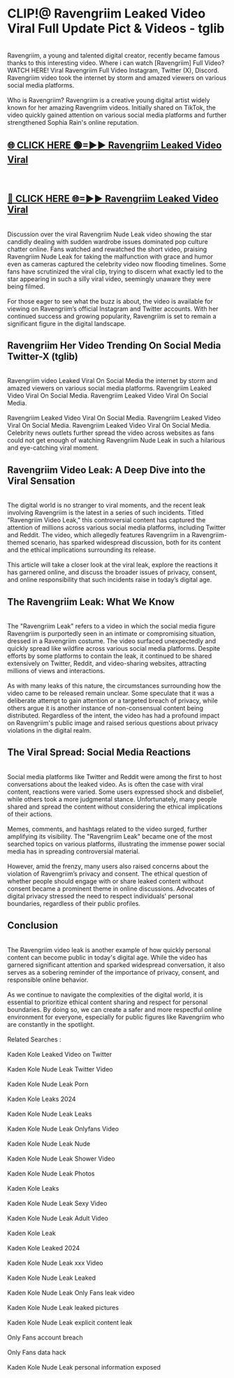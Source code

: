 # CLIP!@ Ravengriim Leaked Video Viral Full Update Pict & Videos - tglib
<br>
Ravengriim, a young and talented digital creator, recently became famous thanks to this interesting video. Where i can watch [Ravengriim] Full Video? WATCH HERE! Viral Ravengriim Full Video Instagram, Twitter (X), Discord. Ravengriim video took the internet by storm and amazed viewers on various social media platforms.
<br><br>
Who is Ravengriim? Ravengriim is a creative young digital artist widely known for her amazing Ravengriim videos. Initially shared on TikTok, the video quickly gained attention on various social media platforms and further strengthened Sophia Rain's online reputation.
<br>
<h2><a href="https://bestclip.site?title=Ravengriim">🌐 CLICK HERE 🟢=►► Ravengriim Leaked Video Viral</a></h2>
<br>
<h2><a href="https://bestclip.site?title=Ravengriim">🔴 CLICK HERE 🌐=►► Ravengriim Leaked Video Viral</a></h2>
<br>
Discussion over the viral Ravengriim Nude Leak video showing the star candidly dealing with sudden wardrobe issues dominated pop culture chatter online. Fans watched and rewatched the short video, praising Ravengriim Nude Leak for taking the malfunction with grace and humor even as cameras captured the celebrity video now flooding timelines. Some fans have scrutinized the viral clip, trying to discern what exactly led to the star appearing in such a silly viral video, seemingly unaware they were being filmed.
<br><br>
For those eager to see what the buzz is about, the video is available for viewing on Ravengriim’s official Instagram and Twitter accounts. With her continued success and growing popularity, Ravengriim is set to remain a significant figure in the digital landscape.
<br>
<h2>Ravengriim Her Video Trending On Social Media Twitter-X (tglib)</h2>
<br>
Ravengriim video Leaked Viral On Social Media the internet by storm and amazed viewers on various social media platforms. Ravengriim Leaked Video Viral On Social Media. Ravengriim Leaked Video Viral On Social Media.
<br><br>
Ravengriim Leaked Video Viral On Social Media. Ravengriim Leaked Video Viral On Social Media. Ravengriim Leaked Video Viral On Social Media. Celebrity news outlets further spread the video across websites as fans could not get enough of watching Ravengriim Nude Leak in such a hilarious and eye-catching viral moment.
<br>
<h2>Ravengriim Video Leak: A Deep Dive into the Viral Sensation</h2>
<br>
The digital world is no stranger to viral moments, and the recent leak involving Ravengriim is the latest in a series of such incidents. Titled "Ravengriim Video Leak," this controversial content has captured the attention of millions across various social media platforms, including Twitter and Reddit. The video, which allegedly features Ravengriim in a Ravengriim-themed scenario, has sparked widespread discussion, both for its content and the ethical implications surrounding its release.
<br><br>
This article will take a closer look at the viral leak, explore the reactions it has garnered online, and discuss the broader issues of privacy, consent, and online responsibility that such incidents raise in today’s digital age.
<br>
<h2>The Ravengriim Leak: What We Know</h2>
<br>
The "Ravengriim Leak" refers to a video in which the social media figure Ravengriim is purportedly seen in an intimate or compromising situation, dressed in a Ravengriim costume. The video surfaced unexpectedly and quickly spread like wildfire across various social media platforms. Despite efforts by some platforms to contain the leak, it continued to be shared extensively on Twitter, Reddit, and video-sharing websites, attracting millions of views and interactions.
<br><br>
As with many leaks of this nature, the circumstances surrounding how the video came to be released remain unclear. Some speculate that it was a deliberate attempt to gain attention or a targeted breach of privacy, while others argue it is another instance of non-consensual content being distributed. Regardless of the intent, the video has had a profound impact on Ravengriim's public image and raised serious questions about privacy violations in the digital realm.
<br>
<h2>The Viral Spread: Social Media Reactions</h2>
<br>
Social media platforms like Twitter and Reddit were among the first to host conversations about the leaked video. As is often the case with viral content, reactions were varied. Some users expressed shock and disbelief, while others took a more judgmental stance. Unfortunately, many people shared and spread the content without considering the ethical implications of their actions.
<br><br>
Memes, comments, and hashtags related to the video surged, further amplifying its visibility. The "Ravengriim Leak" became one of the most searched topics on various platforms, illustrating the immense power social media has in spreading controversial material.
<br><br>
However, amid the frenzy, many users also raised concerns about the violation of Ravengriim’s privacy and consent. The ethical question of whether people should engage with or share leaked content without consent became a prominent theme in online discussions. Advocates of digital privacy stressed the need to respect individuals' personal boundaries, regardless of their public profiles.
<br>
<h2>Conclusion</h2>
<br>
The Ravengriim video leak is another example of how quickly personal content can become public in today's digital age. While the video has garnered significant attention and sparked widespread conversation, it also serves as a sobering reminder of the importance of privacy, consent, and responsible online behavior.
<br><br>
As we continue to navigate the complexities of the digital world, it is essential to prioritize ethical content sharing and respect for personal boundaries. By doing so, we can create a safer and more respectful online environment for everyone, especially for public figures like Ravengriim who are constantly in the spotlight.
<br><br>
Related Searches :
<br><br>
Kaden Kole Leaked Video on Twitter
<br><br>
Kaden Kole Nude Leak Twitter Video
<br><br>
Kaden Kole Nude Leak Porn
<br><br>
Kaden Kole Leaks 2024
<br><br>
Kaden Kole Nude Leak Leaks
<br><br>
Kaden Kole Nude Leak Onlyfans Video
<br><br>
Kaden Kole Nude Leak Nude
<br><br>
Kaden Kole Nude Leak Shower Video
<br><br>
Kaden Kole Nude Leak Photos
<br><br>
Kaden Kole Leaks
<br><br>
Kaden Kole Nude Leak Sexy Video
<br><br>
Kaden Kole Nude Leak Adult Video
<br><br>
Kaden Kole Leak
<br><br>
Kaden Kole Leaked 2024
<br><br>
Kaden Kole Nude Leak xxx Video
<br><br>
Kaden Kole Nude Leak Leaked
<br><br>
Kaden Kole Nude Leak Only Fans leak video
<br><br>
Kaden Kole Nude Leak leaked pictures
<br><br>
Kaden Kole Nude Leak explicit content leak
<br><br>
Only Fans account breach
<br><br>
Only Fans data hack
<br><br>
Kaden Kole Nude Leak personal information exposed